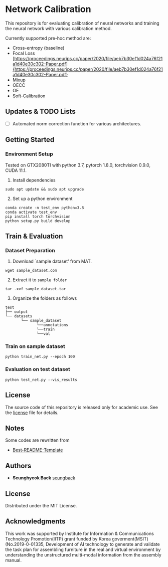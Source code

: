 # Network Calibration
This repository is for evaluating calibration of neural networks and training the neural network with various calibration method.

Currently supported pre-hoc method are:
- Cross-entropy (baseline)
- Focal Loss [https://proceedings.neurips.cc/paper/2020/file/aeb7b30ef1d024a76f21a1d40e30c302-Paper.pdf]{https://proceedings.neurips.cc/paper/2020/file/aeb7b30ef1d024a76f21a1d40e30c302-Paper.pdf}
- Mixup
- OECC
- OE
- Soft-Calibration

## Updates & TODO Lists
- [ ] Automated norm correction function for various architectures.


## Getting Started

### Environment Setup

Tested on GTX2080TI with python 3.7, pytorch 1.8.0, torchvision 0.9.0, CUDA 11.1.

1. Install dependencies
```
sudo apt update && sudo apt upgrade
```

2. Set up a python environment
```
conda create -n test_env python=3.8
conda activate test_env
pip install torch torchvision
python setup.py build develop
```

## Train & Evaluation

### Dataset Preparation
1. Download `sample dataset' from MAT.
```
wget sample_dataset.com
```

2. Extract it to `sample folder`
```
tar -xvf sample_dataset.tar
```

3. Organize the folders as follows
```
test
├── output
└── datasets
       └── sample_dataset
              └──annotations
              └──train
              └──val       
```
### Train on sample dataset
```
python train_net.py --epoch 100
```

### Evaluation on test dataset
```
python test_net.py --vis_results
```

## License

The source code of this repository is released only for academic use. See the [license](./LICENSE.md) file for details.

## Notes

Some codes are rewritten from
- [Best-README-Template](https://github.com/othneildrew/Best-README-Template/edit/master/BLANK_README.md)


## Authors
- **Seunghyeok Back** [seungback](https://github.com/SeungBack)

## License
Distributed under the MIT License.

## Acknowledgments
This work was supported by Institute for Information & Communications Technology Promotion(IITP) grant funded by Korea goverment(MSIT) (No.2019-0-01335, Development of AI technology to generate and validate the task plan for assembling furniture in the real and virtual environment by understanding the unstructured multi-modal information from the assembly manual.
